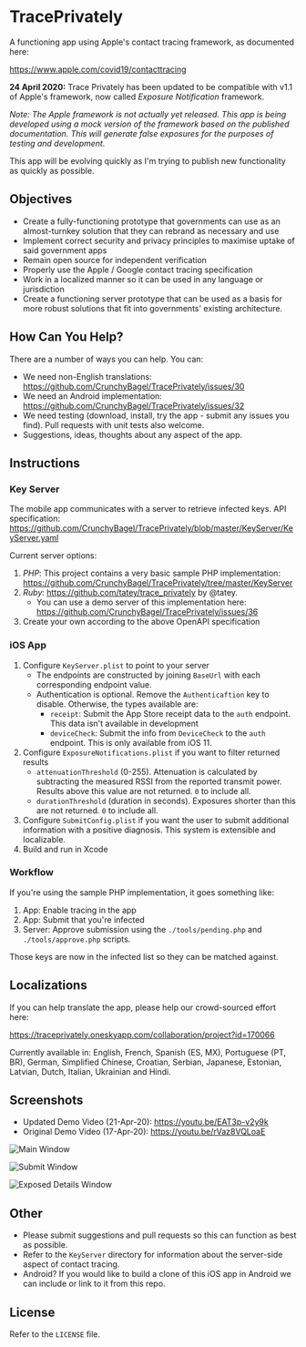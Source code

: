 # TracePrivately
A functioning app using Apple's contact tracing framework, as documented here:

https://www.apple.com/covid19/contacttracing

**24 April 2020:** Trace Privately has been updated to be compatible with v1.1 of Apple's framework, now called *Exposure Notification* framework.

*Note: The Apple framework is not actually yet released. This app is being developed using a mock version of the framework based on the published documentation. This will generate false exposures for the purposes of testing and development.*

This app will be evolving quickly as I'm trying to publish new functionality as quickly as possible.

## Objectives

* Create a fully-functioning prototype that governments can use as an almost-turnkey solution that they can rebrand as necessary and use
* Implement correct security and privacy principles to maximise uptake of said government apps
* Remain open source for independent verification
* Properly use the Apple / Google contact tracing specification
* Work in a localized manner so it can be used in any language or jurisdiction
* Create a functioning server prototype that can be used as a basis for more robust solutions that fit into governments' existing architecture.

## How Can You Help?

There are a number of ways you can help. You can:

* We need non-English translations: https://github.com/CrunchyBagel/TracePrivately/issues/30
* We need an Android implementation: https://github.com/CrunchyBagel/TracePrivately/issues/32
* We need testing (download, install, try the app - submit any issues you find). Pull requests with unit tests also welcome.
* Suggestions, ideas, thoughts about any aspect of the app.

## Instructions

### Key Server

The mobile app communicates with a server to retrieve infected keys. API specification: https://github.com/CrunchyBagel/TracePrivately/blob/master/KeyServer/KeyServer.yaml

Current server options:

1. *PHP*: This project contains a very basic sample PHP implementation: https://github.com/CrunchyBagel/TracePrivately/tree/master/KeyServer
2. *Ruby*: https://github.com/tatey/trace_privately by @tatey.
    * You can use a demo server of this implementation here: https://github.com/CrunchyBagel/TracePrivately/issues/36
3. Create your own according to the above OpenAPI specification

### iOS App

1. Configure `KeyServer.plist` to point to your server
    * The endpoints are constructed by joining `BaseUrl` with each corresponding endpoint value.
    * Authentication is optional. Remove the `Authenticaftion` key to disable. Otherwise, the types available are:
      * `receipt`: Submit the App Store receipt data to the `auth` endpoint. This data isn't available in development
      * `deviceCheck`: Submit the info from `DeviceCheck` to the `auth` endpoint. This is only available from iOS 11.
2. Configure `ExposureNotifications.plist` if you want to filter returned results
    * `attenuationThreshold` (0-255). Attenuation is calculated by subtracting the measured RSSI from the reported transmit power. Results above this value are not returned. `0` to include all.
    * `durationThreshold` (duration in seconds). Exposures shorter than this are not returned. `0` to include all.
3. Configure `SubmitConfig.plist` if you want the user to submit additional information with a positive diagnosis. This system is extensible and localizable.
4. Build and run in Xcode

### Workflow

If you're using the sample PHP implementation, it goes something like:

1. App: Enable tracing in the app
2. App: Submit that you're infected
3. Server: Approve submission using the `./tools/pending.php` and `./tools/approve.php` scripts.

Those keys are now in the infected list so they can be matched against.

## Localizations

If you can help translate the app, please help our crowd-sourced effort here:

https://traceprivately.oneskyapp.com/collaboration/project?id=170066

Currently available in:
English, French, Spanish (ES, MX), Portuguese (PT, BR), German, Simplified Chinese, Croatian, Serbian, Japanese, Estonian, Latvian, Dutch, Italian, Ukrainian and Hindi.

## Screenshots

* Updated Demo Video (21-Apr-20): https://youtu.be/EAT3p-v2y9k
* Original Demo Video (17-Apr-20): https://youtu.be/rVaz8VQLoaE

![Main Window](https://github.com/CrunchyBagel/TracePrivately/blob/master/screenshots/main.png?raw=true)

![Submit Window](https://github.com/CrunchyBagel/TracePrivately/blob/master/screenshots/submit.png?raw=true)

![Exposed Details Window](https://github.com/CrunchyBagel/TracePrivately/blob/master/screenshots/exposed.png?raw=true)

## Other

* Please submit suggestions and pull requests so this can function as best as possible.
* Refer to the `KeyServer` directory for information about the server-side aspect of contact tracing.
* Android? If you would like to build a clone of this iOS app in Android we can include or link to it from this repo.

## License

Refer to the `LICENSE` file.
